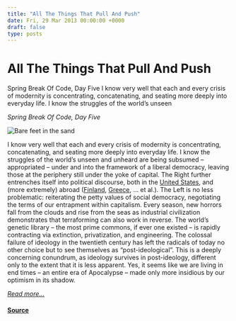 ```yaml
---
title: "All The Things That Pull And Push"
date: Fri, 29 Mar 2013 00:00:00 +0000
draft: false
type: posts
---
```

# All The Things That Pull And Push





 Spring Break Of Code, Day Five I know very well that each and every crisis of modernity is concentrating, concatenating, and seating more deeply into everyday life. I know the struggles of the world’s unseen

_Spring Break Of Code, Day Five_

![Bare feet in the sand](/blog/images/feet.png)

I know very well that each and every crisis of modernity is concentrating, concatenating, and seating more deeply into everyday life. I know the struggles of the world’s unseen and unheard are being subsumed – appropriated – under and into the framework of a liberal democracy, leaving those at the periphery still under the yoke of capital. The Right further entrenches itself into political discourse, both in the [United States](http://www.alecexposed.org/), and (more extremely) abroad ([Finland](http://yle.fi/uutiset/book_racism_becoming_more_acceptable_in_finland/6360055), [Greece](http://www.economist.com/blogs/charlemagne/2013/03/greek-politics), … et al.). The Left is no less problematic: reiterating the petty values of social democracy, negotiating the terms of our entrapment within capitalism. Every season, new horrors fall from the clouds and rise from the seas as industrial civilization demonstrates that terraforming can also work in reverse. The world’s genetic library – the most prime commons, if ever one existed – is rapidly contracting via extinction, privatization, and engineering. The colossal failure of ideology in the twentieth century has left the radicals of today no other choice but to see themselves as “post-ideological”. This is a deeply concerning conundrum, as ideology survives in post-ideology, different only to the extent that it is less apparent. Yes, it seems like we are living in end times – an entire era of Apocalypse – made only more insidious by our optimism in its shadow.

[_Read more..._](https://signal.org/blog/all-the-things-that-pull-and-push/)

#### [Source](https://signal.org/blog/all-the-things-that-pull-and-push/)

